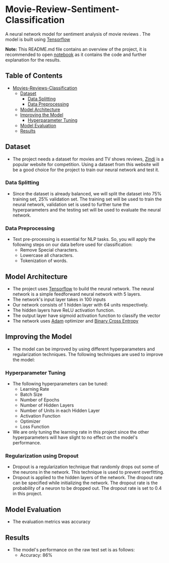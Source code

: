 # Movie-Review-Sentiment-Classification
A neural network model for sentiment analysis of movie reviews . The model is built using [Tensorflow](https://www.tensorflow.org/api_docs/python/tf/random_uniform_initializer) 

**Note:** This README.md file contains an overview of the project, it is recommended to open [notebook](https://github.com/kwasiasomani/Movie-Review-Sentiment-Classification/blob/master/notebook/Capstone.ipynb) as it contains the code and further explanation for the results.

## Table of Contents
- [Movies-Reviews-Classification](#Movie-Review-Sentiment-Classification)
  * [Dataset](#dataset)
    + [Data Splitting](#data-splitting)
    + [Data Preprocessing](#data-preprocessing)
  * [Model Architecture](#model-architecture)
  * [Improving the Model](#improving-the-model)
    + [Hyperparameter Tuning](#hyperparameter-tuning)
  * [Model Evaluation](#model-evaluation)
  * [Results](#results)
  

## Dataset
- The project needs a dataset for movies and TV shows reviews, [Zindi](https://zindi.africa/competitions/movie-review-sentiment-classification-challenge) is a popular website for competition. Using a dataset from this website will be a good choice for the project to train our neural network and test it.


### Data Splitting
- Since the dataset is already balanced, we will split the dataset into 75% training set, 25% validation set. The training set will be used to train the neural network, validation set is used to further tune the hyperparameters and the testing set will be used to evaluate the neural network.

### Data Preprocessing
- Text pre-processing is essential for NLP tasks. So, you will apply the following steps on
our data before used for classification:
    * Remove Special characters.
    * Lowercase all characters.
    * Tokenization of words.

## Model Architecture
- The project uses [Tensorflow](https://www.tensorflow.org/api_docs/python/tf/random_uniform_initializer) to build the neural network. The neural network is a simple feedforward neural network with 5 layers.
- The network's input layer takes in 100 inputs
- Our network consists of 1 hidden layer with 64 units respectively.
- The hidden layers have ReLU activation function.
- The output layer have sigmoid activation function to classify the vector
- The network uses [Adam](https://www.tensorflow.org/api_docs/python/tf/keras/optimizers/Adam) optimizer and [Binary Cross Entropy](https://www.tensorflow.org/api_docs/python/tf/keras/losses/BinaryCrossentropy)

## Improving the Model
- The model can be improved by using different hyperparameters and regularization techniques. The following techniques are used to improve the model:
### Hyperparameter Tuning
- The following hyperparameters can be tuned:
    * Learning Rate
    * Batch Size
    * Number of Epochs
    * Number of Hidden Layers
    * Number of Units in each Hidden Layer
    * Activation Function
    * Optimizer
    * Loss Function
- We are only tuning the learning rate in this project since the other hyperparameters will have slight to no effect on the model's performance.
### Regularization using Dropout
- Dropout is a regularization technique that randomly drops out some of the neurons in the network. This technique is used to prevent overfitting.
- Dropout is applied to the hidden layers of the network. The dropout rate can be specified while initializing the network. The dropout rate is the probability of a neuron to be dropped out. The dropout rate is set to 0.4 in this project.

## Model Evaluation
- The evaluation metrics was accuracy

## Results
- The model's performance on the raw test set is as follows:
    * Accuracy: 86%
    
 


